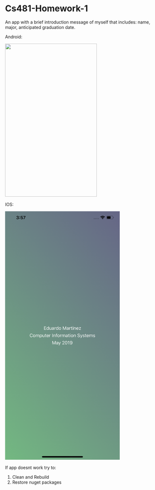 # Cs481-Homework-1

 An app with a brief introduction message of  myself that includes: name, major, anticipated graduation date. 

Android:

<img src="https://github.com/Spageddy/Cs481-Homework-1/blob/master/Images/Android.gif?raw=true" width="300" height="500">

IOS:

<img src="https://github.com/Spageddy/Cs481-Homework-1/blob/master/Images/ios.png" width="375" height="812">


If app doesnt work try to:
1. Clean and Rebuild
2. Restore nuget packages


